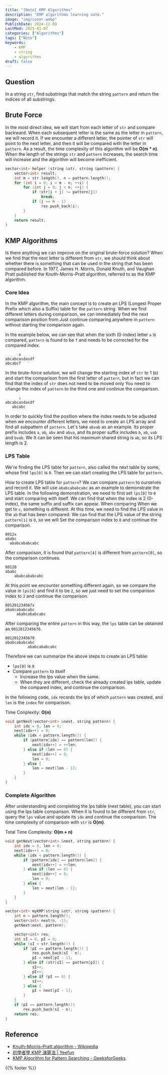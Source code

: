 ```yaml
---
title: "[Note] KMP Algorithms"
description: "KMP algorithms learning note."
image: "img/cover.webp"
PublishDate: 2024-12-09
LastMod: 2025-01-07
categories: ["Algorithms"]
tags: ["Note"]
keywords:
    - KMP
    - string
    - algorithms
draft: false
---
```


## Question

In a string `str`, find substrings that match the string `pattern` and return the indices of all substrings.

## Brute Force

In the most direct idea, we will start from each letter of `str` and compare backward. When each subsequent letter is the same as the letter in `pattern`, we will record it. If we encounter a different letter, the pointer of `str` will point to the next letter, and then it will be compared with the letter in `pattern`. As a result, the time complexity of this algorithm will be **O(m * n)**. When the length of the strings `str` and `pattern` increases, the search time will increase and the algorithm will become inefficient.

```cpp
vector<int> helper (string &str, string &pattern) {
    vector<int> result;
    int m = str.length(), n = pattern.length();
    for (int i = 0; i < m - n; ++i) {
        for (int j = 0; j < n; ++j) {
            if (str[i + j] != pattern[j])
                break;
            if (j == n - 1)
                res.push_back(i);
        }
    }
    return result;
}
```

## KMP Algorithms

Is there anything we can improve on the original brute-force solution? When we find that the next letter is different from `str`, we should think about whether there is something that can be used in the string that has been compared before. In 1977, James H. Morris, Donald Knuth, and Vaughan Pratt published the Knuth-Morris-Pratt algorithm, referred to as the KMP algorithm.

### Core Idea

In the KMP algorithm, the main concept is to create an LPS (Longest Proper Prefix which also a Suffix) table for the `pattern` string. When we find different letters during comparison, we can immediately find the next comparison position from Just continue comparing anywhere in `pattern` without starting the comparison again.

In the example below, we can see that when the sixth (0-index) letter `a` is compared, `pattern` is found to be `f` and needs to be corrected for the compared index.

```
      x
abcabcasdasdf
abcabcf
```

In the brute-force solution, we will change the starting index of `str` to 1 (`b`) and start the comparison from the first letter of `pattern`, but in fact we can find that the index of `str` does not need to be moved only You need to change the index of `pattern` to the third one and continue the comparison.

```
      ↓
abcabcasdasdf
   abcabc
```

In order to quickly find the position where the index needs to be adjusted when we encounter different letters, we need to create an LPS array and find all subpattern of `pattern`. Let's take `abvab` as an example. Its proper prefix includes `a`, `ab`, `abv` and `abva`, and its proper suffix includes `b`, `ab`, `vab` and `bvab`. We It can be seen that his maximum shared string is `ab`, so its LPS length is 2.

### LPS Table

We're finding the LPS table for `pattern`, also called the next table by some, whose first `lps[0]` is `0`. Then we can start creating the LPS table for `pattern`.

How to create LPS table for `pattern`? We can compare `pattern` to ourselves and record it. We will use `ababcababcabc` as an example to demonstrate the LPS table. In the following demonstration, we need to first set `lps[0]` to `0` and start comparing with itself. We can find that when the index is 2 (0-index), the same suffix and suffix can appear. When comparing When we get to `c`, something is different. At this time, we need to find the LPS value in the `ab` that has been compared. We can find that the LPS value of the string `pattern[1]` is `0`, so we will Set the comparison index to `0` and continue the comparison.

```
0012x
ababc
  ababcababcabc
```

After comparison, it is found that `pattern[4]` is different from `pattern[0]`, so the comparison continues.

```
00120
ababc
    ababcababcabc
```

At this point we encounter something different again, so we compare the value in `lps[6]` and find it to be `2`, so we just need to set the comparison index to `2` and continue the comparison.

```
001201234567x
ababcababcabc
     ababcababcabc
```

After comparing the entire `pattern` in this way, the `lps` table can be obtained as `0012012345670`.

```
0012012345670
ababcababcabc
          ababcababcabc
```

Therefore we can summarize the above steps to create an LPS table:
- `lps[0]` is `0`
- Compare `pattern` to itself
    - Increase the lps value when the same.
    - When they are different, check the already created lps table, update the compared index, and continue the comparison.

In the following code, `idx` records the lps of which `pattern` was created, and `len` is the `index` for comparison.

Time Conplexity: **O(n)**

```cpp
void getNext(vector<int> &next, string pattern) {
    int idx = 0, len = 0;
    next[idx++] = 0;
    while (idx < pattern.length()) {
        if (pattern[idx] == pattern[len]) {
            next[idx++] = ++len;
        } else if (len == 0) {
            next[idx++] = 0;
            len = 0;
        } else {
            len = next[len - 1];
        }
    }
}
```

### Complete Algorithm

After understanding and completing the lps table (next table), you can start using the lps table comparison. When it is found to be different from `str`, query the `lps` value and update its `idx` and continue the comparison. The time complexity of comparison with `str` is **O(m)**.

Total Time Complexity: **O(m + n)**

```cpp
void getNext(vector<int> &next, string pattern) {
    int idx = 0, len = 0;
    next[idx++] = 0;
    while (idx < pattern.length()) {
        if (pattern[idx] == pattern[len]) {
            next[idx++] = ++len;
        } else if (len == 0) {
            next[idx++] = 0;
            len = 0;
        } else {
            len = next[len - 1];
        }
    }
}

vector<int> myKMP(string &str, string &pattern) {
    int n = pattern.length();
    vector<int> next(n, -1);
    getNext(next, pattern);

    vector<int> res;
    int sI = 0, pI = 0;
    while (sI < str.length()) {
        if (pI == pattern.length()) {
            res.push_back(sI - n);
            pI = next[pI - 1];
        } else if (str[sI] == pattern[pI]) {
            sI++;
            pI++;
        } else if (pI == 0) {
            sI++;
        } else {
            pI = next[pI - 1];
        }
    }
    if (pI == pattern.length())
        res.push_back(sI - n);
    return res;
}
```

## Reference

- [Knuth–Morris–Pratt algorithm - Wikipedia](https://en.wikipedia.org/wiki/Knuth%E2%80%93Morris%E2%80%93Pratt_algorithm)
- [初學者學 KMP 演算法 | Yeefun](https://yeefun.github.io/kmp-algorithm-for-beginners/)
- [KMP Algorithm for Pattern Searching - GeeksforGeeks](https://www.geeksforgeeks.org/kmp-algorithm-for-pattern-searching/)

{{% footer %}}
